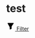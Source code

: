 # test
<a href="#" class="btn btn-custom btn-active-white btn-flex btn-color-white btn-active-color-primary fw-bolder" data-kt-menu-trigger="click" data-kt-menu-placement="bottom-end">
                    <!--begin::Svg Icon | path: icons/duotune/general/gen031.svg-->
                    <span class="svg-icon svg-icon-5 svg-icon-gray-500 me-1">
                        <svg xmlns="http://www.w3.org/2000/svg" width="24" height="24" viewBox="0 0 24 24" fill="none">
                            <path d="M19.0759 3H4.72777C3.95892 3 3.47768 3.83148 3.86067 4.49814L8.56967 12.6949C9.17923 13.7559 9.5 14.9582 9.5 16.1819V19.5072C9.5 20.2189 10.2223 20.7028 10.8805 20.432L13.8805 19.1977C14.2553 19.0435 14.5 18.6783 14.5 18.273V13.8372C14.5 12.8089 14.8171 11.8056 15.408 10.964L19.8943 4.57465C20.3596 3.912 19.8856 3 19.0759 3Z" fill="black" />
                        </svg>
                    </span>
                    <!--end::Svg Icon-->Filter</a>